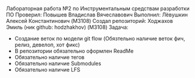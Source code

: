 Лабораторная работа №2 по Инструментальным средствам разработки ПО
Проверил: Повышев Владислав Вячеславович
Выполнил: Лёвушкин Алексей Константинович (M3108)
Создал репозиторий: Ходжахов Эмиль (ник github: hodzhakhov) (M3108)
Задача:
- Создание веток по модели git flow (Обязтельно наличие веток фич, релиз, девелоп, хот фикс)
- В репозитории обязательно оформлен ReadMe
- Обязательно наличие тегов
- Обязательно наличие Submodules
- Обязательно наличие LFS